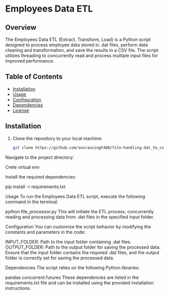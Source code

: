 # Employees Data ETL

## Overview

The Employees Data ETL (Extract, Transform, Load) is a Python script designed to process employee data stored in .dat files, perform data cleaning and transformation, and save the results in a CSV file. The script utilizes threading to concurrently read and process multiple input files for improved performance.

## Table of Contents

- [Installation](#installation)
- [Usage](#usage)
- [Configuration](#configuration)
- [Dependencies](#dependencies)
- [License](#license)

## Installation

1. Clone the repository to your local machine:

   ```bash
   git clone https://github.com/souravsingh308/file-handling-dat_to_csv

Navigate to the project directory:

Crete virtual env

Install the required dependencies:

pip install -r requirements.txt

Usage
To run the Employees Data ETL script, execute the following command in the terminal:

python file_processor.py
This will initiate the ETL process, concurrently reading and processing data from .dat files in the specified input folder.

Configuration
You can customize the script behavior by modifying the constants and parameters in the code:

INPUT_FOLDER: Path to the input folder containing .dat files.
OUTPUT_FOLDER: Path to the output folder for saving the processed data.
Ensure that the input folder contains the required .dat files, and the output folder is correctly set for saving the processed data.

Dependencies
The script relies on the following Python libraries:

pandas
concurrent.futures
These dependencies are listed in the requirements.txt file and can be installed using the provided installation instructions.
